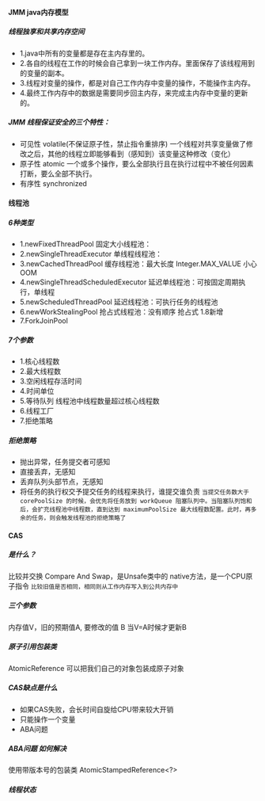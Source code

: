 #### JMM java内存模型
##### 线程独享和共享内存空间
- 1.java中所有的变量都是存在主内存里的。
- 2.各自的线程在工作的时候会自己拿到一块工作内存。里面保存了该线程用到的变量的副本。
- 3.线程对变量的操作，都是对自己工作内存中变量的操作，不能操作主内存。
- 4.最终工作内存中的数据是需要同步回主内存，来完成主内存中变量的更新的。

##### JMM 线程保证安全的三个特性：
- 可见性 volatile(不保证原子性，禁止指令重排序) 一个线程对共享变量做了修改之后，其他的线程立即能够看到（感知到）该变量这种修改（变化）
- 原子性 atomic 一个或多个操作，要么全部执行且在执行过程中不被任何因素打断，要么全部不执行。
- 有序性 synchronized

#### 线程池
##### 6种类型
- 1.newFixedThreadPool 固定大小线程池：
- 2.newSingleThreadExecutor 单线程线程池：
- 3.newCachedThreadPool 缓存线程池：最大长度 Integer.MAX_VALUE 小心OOM
- 4.newSingleThreadScheduledExecutor 延迟单线程池：可按固定周期执行，单线程
- 5.newScheduledThreadPool 延迟线程池：可执行任务的线程池
- 6.newWorkStealingPool 抢占式线程池：没有顺序 抢占式 1.8新增
- 7.ForkJoinPool

##### 7个参数
- 1.核心线程数
- 2.最大线程数
- 3.空闲线程存活时间
- 4.时间单位
- 5.等待队列 线程池中线程数量超过核心线程数
- 6.线程工厂
- 7.拒绝策略
##### 拒绝策略
- 抛出异常，任务提交者可感知
- 直接丢弃，无感知
- 丢弃队列头部节点，无感知
- 将任务的执行权交予提交任务的线程来执行，谁提交谁负责
`当提交任务数大于 corePoolSize 的时候，会优先将任务放到 workQueue 阻塞队列中。当阻塞队列饱和后，会扩充线程池中线程数，直到达到 maximumPoolSize 最大线程数配置。此时，再多余的任务，则会触发线程池的拒绝策略了`

#### CAS
##### 是什么？
比较并交换 Compare And Swap，是Unsafe类中的 native方法，是一个CPU原子指令
`比较旧值是否相同，相同则从工作内存写入到公共内存中`
##### 三个参数
内存值V，旧的预期值A, 要修改的值 B
当V=A时候才更新B
##### 原子引用包装类 
AtomicReference<T> 可以把我们自己的对象包装成原子对象
##### CAS缺点是什么
- 如果CAS失败，会长时间自旋给CPU带来较大开销
- 只能操作一个变量
- ABA问题
##### ABA问题 如何解决
使用带版本号的包装类 AtomicStampedReference<?>

##### 线程状态
